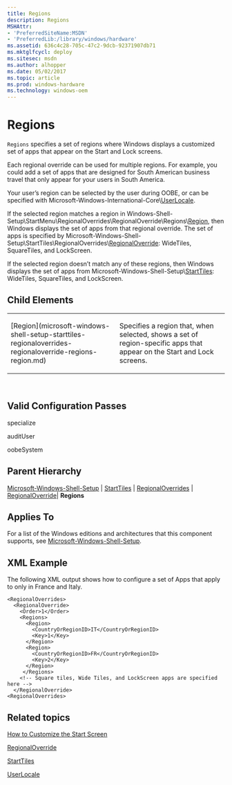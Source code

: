 ```yaml
---
title: Regions
description: Regions
MSHAttr:
- 'PreferredSiteName:MSDN'
- 'PreferredLib:/library/windows/hardware'
ms.assetid: 636c4c28-705c-47c2-9dcb-92371907db71
ms.mktglfcycl: deploy
ms.sitesec: msdn
ms.author: alhopper
ms.date: 05/02/2017
ms.topic: article
ms.prod: windows-hardware
ms.technology: windows-oem
---
```


# Regions


`Regions` specifies a set of regions where Windows displays a customized set of apps that appear on the Start and Lock screens.

Each regional override can be used for multiple regions. For example, you could add a set of apps that are designed for South American business travel that only appear for your users in South America.

Your user’s region can be selected by the user during OOBE, or can be specified with Microsoft-Windows-International-Core\\[UserLocale](microsoft-windows-international-core-userlocale.md).

If the selected region matches a region in Windows-Shell-Setup\\StartMenu\\RegionalOverrides\\RegionalOverride\\Regions\\[Region](microsoft-windows-shell-setup-starttiles-regionaloverrides-regionaloverride-regions-region.md), then Windows displays the set of apps from that regional override. The set of apps is specified by Microsoft-Windows-Shell-Setup\\StartTiles\\RegionalOverrides\\[RegionalOverride](microsoft-windows-shell-setup-starttiles-regionaloverrides-regionaloverride.md): WideTiles, SquareTiles, and LockScreen.

If the selected region doesn’t match any of these regions, then Windows displays the set of apps from Microsoft-Windows-Shell-Setup\\[StartTiles](microsoft-windows-shell-setup-starttiles.md): WideTiles, SquareTiles, and LockScreen.

## Child Elements


<table>
<colgroup>
<col width="50%" />
<col width="50%" />
</colgroup>
<tbody>
<tr class="odd">
<td><p>[Region](microsoft-windows-shell-setup-starttiles-regionaloverrides-regionaloverride-regions-region.md)</p></td>
<td><p>Specifies a region that, when selected, shows a set of region-specific apps that appear on the Start and Lock screens.</p></td>
</tr>
</tbody>
</table>

 

## Valid Configuration Passes


specialize

auditUser

oobeSystem

## Parent Hierarchy


[Microsoft-Windows-Shell-Setup](microsoft-windows-shell-setup.md) | [StartTiles](microsoft-windows-shell-setup-starttiles.md) | [RegionalOverrides](microsoft-windows-shell-setup-starttiles-regionaloverrides.md) | [RegionalOverride](microsoft-windows-shell-setup-starttiles-regionaloverrides-regionaloverride.md)| **Regions**

## Applies To


For a list of the Windows editions and architectures that this component supports, see [Microsoft-Windows-Shell-Setup](microsoft-windows-shell-setup.md).

## XML Example


The following XML output shows how to configure a set of Apps that apply to only in France and Italy.

```
<RegionalOverrides>
  <RegionalOverride>
    <Order>1</Order>
    <Regions>
      <Region>
        <CountryOrRegionID>IT</CountryOrRegionID>
        <Key>1</Key>
      </Region>
      <Region>
        <CountryOrRegionID>FR</CountryOrRegionID>
        <Key>2</Key>
      </Region>
     </Regions>
    <!-- Square tiles, Wide Tiles, and LockScreen apps are specified here -->
  </RegionalOverride>
<RegionalOverrides>
```

## Related topics


[How to Customize the Start Screen](http://go.microsoft.com/fwlink/?LinkId=254187)

[RegionalOverride](microsoft-windows-shell-setup-starttiles-regionaloverrides-regionaloverride.md)

[StartTiles](microsoft-windows-shell-setup-starttiles.md)

[UserLocale](microsoft-windows-international-core-userlocale.md)

 

 







